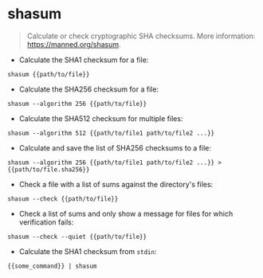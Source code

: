# shasum

> Calculate or check cryptographic SHA checksums.
> More information: <https://manned.org/shasum>.

- Calculate the SHA1 checksum for a file:

`shasum {{path/to/file}}`

- Calculate the SHA256 checksum for a file:

`shasum --algorithm 256 {{path/to/file}}`

- Calculate the SHA512 checksum for multiple files:

`shasum --algorithm 512 {{path/to/file1 path/to/file2 ...}}`

- Calculate and save the list of SHA256 checksums to a file:

`shasum --algorithm 256 {{path/to/file1 path/to/file2 ...}} > {{path/to/file.sha256}}`

- Check a file with a list of sums against the directory's files:

`shasum --check {{path/to/file}}`

- Check a list of sums and only show a message for files for which verification fails:

`shasum --check --quiet {{path/to/file}}`

- Calculate the SHA1 checksum from `stdin`:

`{{some_command}} | shasum`
